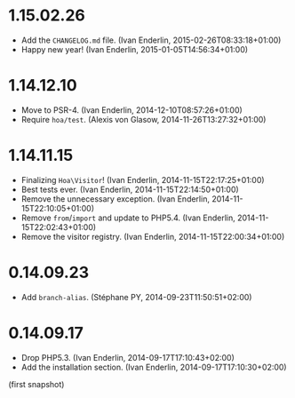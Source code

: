 # 1.15.02.26

  * Add the `CHANGELOG.md` file. (Ivan Enderlin, 2015-02-26T08:33:18+01:00)
  * Happy new year! (Ivan Enderlin, 2015-01-05T14:56:34+01:00)

# 1.14.12.10

  * Move to PSR-4. (Ivan Enderlin, 2014-12-10T08:57:26+01:00)
  * Require `hoa/test`. (Alexis von Glasow, 2014-11-26T13:27:32+01:00)

# 1.14.11.15

  * Finalizing `Hoa\Visitor`! (Ivan Enderlin, 2014-11-15T22:17:25+01:00)
  * Best tests ever. (Ivan Enderlin, 2014-11-15T22:14:50+01:00)
  * Remove the unnecessary exception. (Ivan Enderlin, 2014-11-15T22:10:05+01:00)
  * Remove `from`/`import` and update to PHP5.4. (Ivan Enderlin, 2014-11-15T22:02:43+01:00)
  * Remove the visitor registry. (Ivan Enderlin, 2014-11-15T22:00:34+01:00)

# 0.14.09.23

  * Add `branch-alias`. (Stéphane PY, 2014-09-23T11:50:51+02:00)

# 0.14.09.17

  * Drop PHP5.3. (Ivan Enderlin, 2014-09-17T17:10:43+02:00)
  * Add the installation section. (Ivan Enderlin, 2014-09-17T17:10:30+02:00)

(first snapshot)
